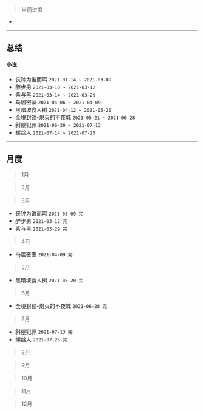 > 当前进度

*

---

## 总结

#### 小说

* 丧钟为谁而鸣 `2021-01-14 ~ 2021-03-09`
* 醉步男 `2021-03-10 ~ 2021-03-12`
* 紫与黑 `2021-03-14 ~ 2021-03-29`
* 鸟居密室 `2021-04-06 ~ 2021-04-09`
* 黑暗坡食人树 `2021-04-12 ~ 2021-05-20`
* 全境封锁-熄灭的不夜城 `2021-05-21 ~ 2021-06-28`
* 斜屋犯罪 `2021-06-30 ~ 2021-07-13`
* 螺丝人 `2021-07-14 ~ 2021-07-25`

--- 

## 月度

> 1月

> 2月

> 3月

* 丧钟为谁而鸣 `2021-03-09 完`
* 醉步男 `2021-03-12 完`
* 紫与黑 `2021-03-29 完`

> 4月

* 鸟居密室 `2021-04-09 完`

> 5月

* 黑暗坡食人树 `2021-05-20 完`

> 6月

- 全境封锁-熄灭的不夜城 `2021-06-28 完`

> 7月

- 斜屋犯罪 `2021-07-13 完`
- 螺丝人 `2021-07-25 完`

> 8月

> 9月

> 10月

> 11月

> 12月
